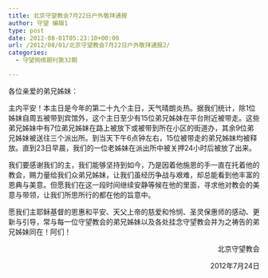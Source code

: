 ```yaml
---
title: 北京守望教会7月22日户外敬拜通报
author: 守望 编辑1
type: post
date: 2012-08-01T05:23:10+00:00
url: /2012/08/01/北京守望教会7月22日户外敬拜通报2/
categories:
  - 守望网络期刊第32期

---
```

<!--more-->各位亲爱的弟兄姊妹：

主内平安！本主日是今年的第二十九个主日，天气晴朗炎热。据我们统计，除1位姊妹自周五被带到宾馆外，这个主日至少有15位弟兄姊妹在平台附近被带走。这些弟兄姊妹中有7位弟兄姊妹在路上被放下或被带到所在小区的街道办，其余9位弟兄姊妹被送往三个派出所。到当天下午6点钟左右，15位被带走的弟兄姊妹均被释放。直到23日早晨，我们的一位老姊妹在派出所中被关押24小时后被放了出来。

我们要感谢我们的主，我们能够坚持到如今，乃是因着他施恩的手一直在托着他的教会，赐力量给我们众弟兄姊妹，让我们虽经历争战与艰难，却总能看到他丰富的恩典与美意。但愿我们在这一段时间继续安静等候在他的里面，寻求他对教会的美意与带领，让我们所思所行的都在他的旨意中。

愿我们主耶稣基督的恩惠和平安、天父上帝的慈爱和怜悯、圣灵保惠师的感动、更新与引导，常与每一位守望教会的弟兄姊妹以及各处挂念守望教会并为之祷告的弟兄姊妹同在！阿们！

<p style="text-align: right;">
                                              北京守望教会
</p>

<p style="text-align: right;">
                                            2012年7月24日
</p>